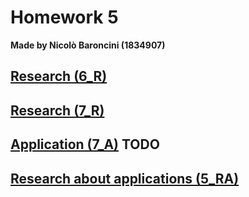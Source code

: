 # Homework 5
**Made by Nicolò Baroncini (1834907)**
## [Research (6_R)](https://bynickes.github.io/StatisticsHomeworks/homework5/6_r)
## [Research (7_R)](https://bynickes.github.io/StatisticsHomeworks/homework5/7_r)
## [Application (7_A)](https://bynickes.github.io/StatisticsHomeworks/homework5/7_a) **TODO**
## [Research about applications (5_RA)](https://bynickes.github.io/StatisticsHomeworks/homework5/5_ra)

